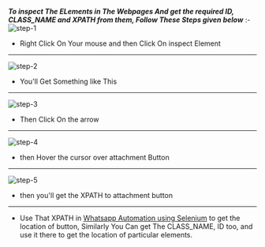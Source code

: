 ***To inspect The ELements in The Webpages And get the required ID, CLASS_NAME and XPATH from them, Follow These Steps given below*** :- 
![step-1](https://github.com/SearingShot/WhatsApp_Automation/assets/121299642/9815b8ab-3956-4917-a6ab-c61078ddd981)
  - Right Click On Your mouse and then Click On inspect Element
** **
![step-2](https://github.com/SearingShot/WhatsApp_Automation/assets/121299642/21013d9b-a314-461b-adb8-50d4d86c61da)
  - You'll Get Something like This
** **
![step-3](https://github.com/SearingShot/WhatsApp_Automation/assets/121299642/5049f9e0-4a02-4343-9d8d-1a83ee5068ae)
  - Then Click On the arrow
** **
![step-4](https://github.com/SearingShot/WhatsApp_Automation/assets/121299642/cbfc0c49-d82a-4057-bdf6-84435239cb6d)
  - then Hover the cursor over attachment Button
** **
![step-5](https://github.com/SearingShot/WhatsApp_Automation/assets/121299642/1bcbd1cc-721b-4ed6-ac28-3424e5cb1fbd)
  - then you'll get the XPATH to attachment button
** **
- Use That XPATH in [Whatsapp Automation using Selenium](Whatsapp_Automation_using_Selenium.ipynb) to get the location of button, Similarly You Can get The CLASS_NAME, ID too, and use it there to get the location of particular elements.

